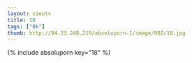 ```yaml
--- 
layout: sieutv
title: 18
tags: ["0k"]
thumb: http://94.23.248.219/absoluporn-1/image/002/18.jpg
---
```

{% include absoluporn key="18" %} 
